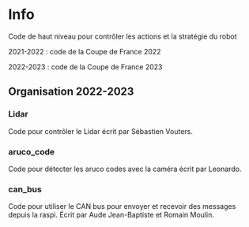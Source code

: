 # Info
Code de haut niveau pour contrôler les actions et la stratégie du robot

2021-2022 : code de la Coupe de France 2022 

2022-2023 : code de la Coupe de France 2023 

## Organisation 2022-2023 

### Lidar 
Code pour contrôler le Lidar écrit par Sébastien Vouters. 

### aruco_code 
Code pour détecter les aruco codes avec la caméra écrit par Leonardo. 

### can_bus 
Code pour utiliser le CAN bus pour envoyer et recevoir des messages depuis la raspi. Écrit par Aude Jean-Baptiste et Romain Moulin. 
